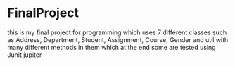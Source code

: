 # FinalProject

this is my final project for programming which uses 7 different classes such as Address, Department, Student, Assignment, Course, Gender and util with many different methods in them which at the end some are tested using Junit jupiter
